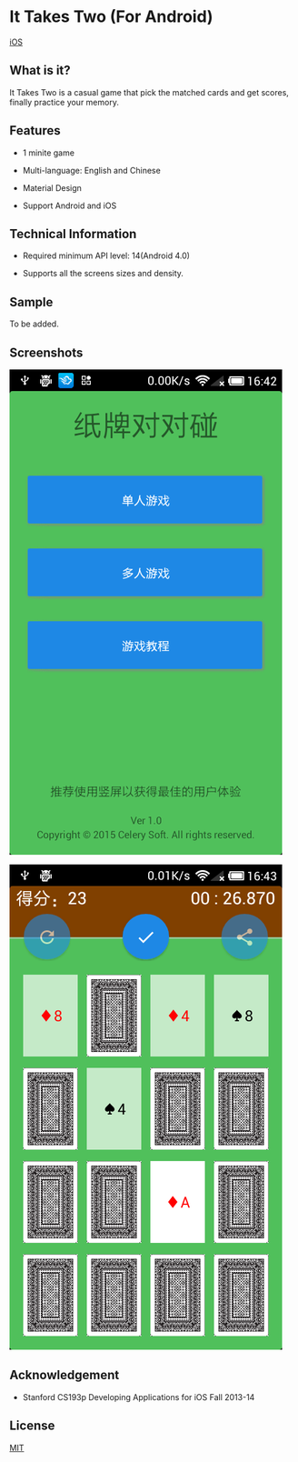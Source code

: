 # It Takes Two (For Android)

[iOS](https://github.com/celerysoft/It-Takes-Two-iOS)

## What is it?

It Takes Two is a casual game that pick the matched cards and get scores, finally practice your memory.

## Features

* 1 minite game

* Multi-language: English and Chinese

* Material Design

* Support Android and iOS

## Technical Information

* Required minimum API level: 14(Android 4.0)

* Supports all the screens sizes and density.

## Sample

To be added.

## Screenshots

![01](https://raw.githubusercontent.com/celerysoft/README/master/ItTakesTwo/sc01.png)

![02](https://raw.githubusercontent.com/celerysoft/README/master/ItTakesTwo/sc02.png)

## Acknowledgement

* Stanford CS193p Developing Applications for iOS Fall 2013-14

## License

[MIT](./LICENSE)